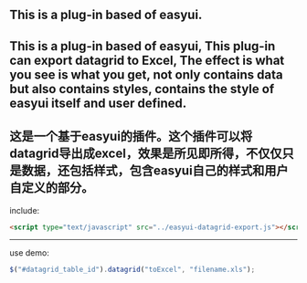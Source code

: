 ## **This is a plug-in based of easyui.**
This is a plug-in based of easyui, This plug-in can export datagrid to Excel, The effect is what you see is what you get, not only contains data but also contains styles, contains the style of easyui itself and user defined.  
---
这是一个基于easyui的插件。这个插件可以将datagrid导出成excel，效果是所见即所得，不仅仅只是数据，还包括样式，包含easyui自己的样式和用户自定义的部分。  
---
include:
```html
<script type="text/javascript" src="../easyui-datagrid-export.js"></script>
```
---
use demo:
```javascript
$("#datagrid_table_id").datagrid("toExcel", "filename.xls");
```